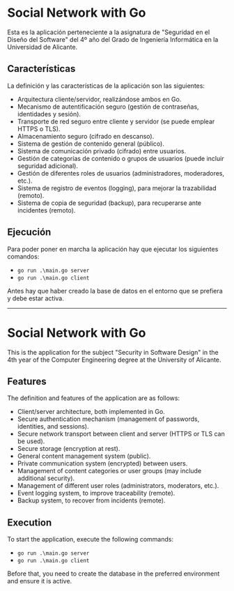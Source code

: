 # Social Network with Go

Esta es la aplicación perteneciente a la asignatura de "Seguridad en el Diseño del Software" del 4º año del Grado de Ingeniería Informática en la Universidad de Alicante.  

## Características

La definición y las características de la aplicación son las siguientes:

* Arquitectura cliente/servidor, realizándose ambos en Go.
* Mecanismo de autentificación seguro (gestión de contraseñas, identidades y sesión).
* Transporte de red seguro entre cliente y servidor (se puede emplear HTTPS o TLS).
* Almacenamiento seguro (cifrado en descanso).
* Sistema de gestión de contenido general (público).
* Sistema de comunicación privado (cifrado) entre usuarios.
* Gestión de categorías de contenido o grupos de usuarios (puede incluir seguridad adicional).
* Gestión de diferentes roles de usuarios (administradores, moderadores, etc.).
* Sistema de registro de eventos (logging), para mejorar la trazabilidad (remoto).
* Sistema de copia de seguridad (backup), para recuperarse ante incidentes (remoto).

## Ejecución

Para poder poner en marcha la aplicación hay que ejecutar los siguientes comandos:
- `go run .\main.go server`
- `go run .\main.go client`

Antes hay que haber creado la base de datos en el entorno que se prefiera y debe estar activa.


---------------------------------------------------------------------------------------------------------------------------------------------------------------------------------


# Social Network with Go

This is the application for the subject "Security in Software Design" in the 4th year of the Computer Engineering degree at the University of Alicante.

## Features

The definition and features of the application are as follows:

* Client/server architecture, both implemented in Go.
* Secure authentication mechanism (management of passwords, identities, and sessions).
* Secure network transport between client and server (HTTPS or TLS can be used).
* Secure storage (encryption at rest).
* General content management system (public).
* Private communication system (encrypted) between users.
* Management of content categories or user groups (may include additional security).
* Management of different user roles (administrators, moderators, etc.).
* Event logging system, to improve traceability (remote).
* Backup system, to recover from incidents (remote).

## Execution

To start the application, execute the following commands:
- `go run .\main.go server`
- `go run .\main.go client`

Before that, you need to create the database in the preferred environment and ensure it is active.

